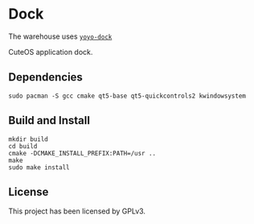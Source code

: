 # Dock

The warehouse uses [`yoyo-dock`](https://github.com/Yoyo-OS/dock)

CuteOS application dock.

## Dependencies

```shell
sudo pacman -S gcc cmake qt5-base qt5-quickcontrols2 kwindowsystem
```

## Build and Install

```
mkdir build
cd build
cmake -DCMAKE_INSTALL_PREFIX:PATH=/usr ..
make
sudo make install
```

## License

This project has been licensed by GPLv3.

